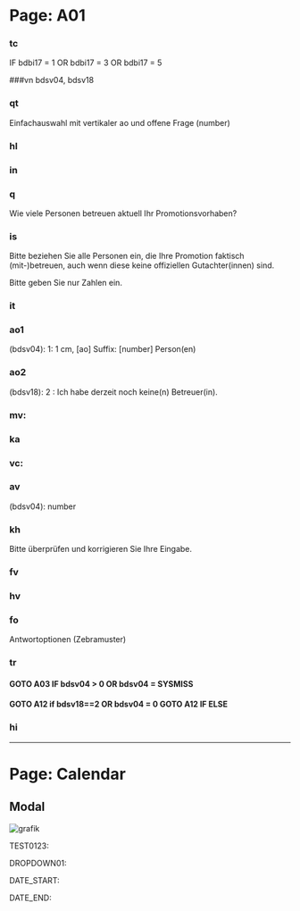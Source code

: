 # Page: A01

### tc
IF bdbi17 = 1 OR bdbi17 = 3 OR bdbi17 = 5

###vn
bdsv04, bdsv18

### qt
Einfachauswahl mit vertikaler ao und offene Frage (number)

### hl


### in

### q
Wie viele Personen betreuen aktuell Ihr Promotionsvorhaben?

### is
Bitte beziehen Sie alle Personen ein, die Ihre Promotion faktisch (mit-)betreuen, auch wenn diese keine offiziellen Gutachter(innen) sind.

Bitte geben Sie nur Zahlen ein.

### it

### ao1
(bdsv04): 1: 1 cm, [ao] Suffix: [number] Person(en)

### ao2
(bdsv18): 2 : Ich habe derzeit noch keine(n) Betreuer(in).

### mv:

### ka


### vc:

### av
(bdsv04): number

### kh
Bitte überprüfen und korrigieren Sie Ihre Eingabe.

### fv

### hv

### fo
Antwortoptionen (Zebramuster)

### tr
#### GOTO A03 IF bdsv04 > 0 OR bdsv04 = SYSMISS 
#### GOTO A12 if bdsv18==2 OR bdsv04 = 0 GOTO A12 IF ELSE

### hi

-------------------------------------

# Page: Calendar

## Modal

![grafik](https://user-images.githubusercontent.com/42959832/170273340-21175c93-c2da-42bc-9ad9-a20bdf8afaa0.png)

TEST0123:

DROPDOWN01: 

DATE_START:

DATE_END:

